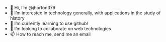 - 👋 Hi, I’m @jhorton379
- 👀 I’m interested in technology generally, with applications in the study of history
- 🌱 I’m currently learning to use github!
- 💞️ I’m looking to collaborate on web technologies
- 📫 How to reach me, send me an email

<!---
jhorton379/jhorton379 is a ✨ special ✨ repository because its `README.md` (this file) appears on your GitHub profile.
You can click the Preview link to take a look at your changes.
--->
